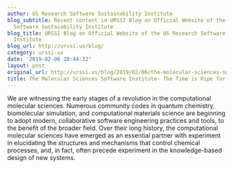 ```yaml
---
author: US Research Software Sustainability Institute
blog_subtitle: Recent content in URSSI Blog on Official Website of the US Research
  Software Sustaiability Institute
blog_title: URSSI Blog on Official Website of the US Research Software Sustaiability
  Institute
blog_url: http://urssi.us/blog/
category: urssi-us
date: '2019-02-06 20:44:32'
layout: post
original_url: http://urssi.us/blog/2019/02/06/the-molecular-sciences-software-institute-the-time-is-ripe-for-change/
title: The Molecular Sciences Software Institute- The Time is Ripe for Change
---
```


We are witnessing the early stages of a revolution in the computational molecular sciences. Numerous community codes in quantum chemistry, biomolecular simulation, and computational materials science are beginning to adopt modern, collaborative software engineering practices and tools, to the benefit of the broader field.
Over their long history, the computational molecular sciences have emerged as an essential partner with experiment in elucidating the structures and mechanisms that control chemical processes, and, in fact, often precede experiment in the knowledge-based design of new systems.
